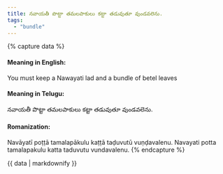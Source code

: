 ```yaml
---
title: నవాయతీ పొట్టా తమలపాకులు కట్టా తడువుతూ వుండవలెను.
tags:
  - "bundle"
---
```


{% capture data %}
#### Meaning in English:
You must keep a Nawayati lad and a bundle of betel leaves

#### Meaning in Telugu:
నవాయతీ పొట్టా తమలపాకులు కట్టా తడువుతూ వుండవలెను.

#### Romanization:
Navāyatī poṭṭā tamalapākulu kaṭṭā taḍuvutū vuṇḍavalenu.
Navayati potta tamalapakulu katta taduvutu vundavalenu.
{% endcapture %}

{{ data | markdownify }}


